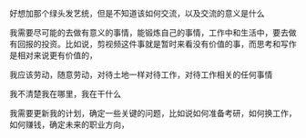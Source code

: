 好想加那个绿头发艺统，但是不知道该如何交流，以及交流的意义是什么

我需要尽可能的去做有意义的事情，能锻炼自己的事情，工作中和生活中，要去做有回报的投资。比如说，剪视频这件事就是暂时来看没有价值的事，而思考和写作是相对来说更有价值的，

我应该劳动，随意劳动，对待土地一样对待工作，对待工作相关的任何事情

我不清楚我在哪里，我在干什么

我需要更新我的计划，确定一些关键的问题，比如说如何准备考研，如何换工作，如何赚钱，确定未来的职业方向，